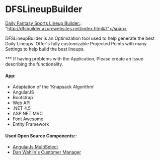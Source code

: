 # DFSLineupBuilder

<a href="http://dfsbuilder.azurewebsites.net/index.html#/" target="_blank">Daily Fantasy Sports Lineup Builder:</a>:  <span>"http://dfsbuilder.azurewebsites.net/index.html#/"</span>

DFSLineupBuilder is an Optimization tool used to help generate the best Daily Lineups.
Offer's fully customizable Projected Points with many Settings to help build the best lineups.

*** If having problems with the Application, Please create an Issue describing the functionality.

<h4>App:</h4>
<ul>
   <li>Adaptation of the 'Knapsack Algorithm'</li>
   <li>AngularJS</li>
   <li>Bootstrap</li>
   <li>Web API</li>
   <li>.NET 4.5</li>
   <li>ASP.NET MVC</li>
   <li>Font Awesome</li>
   <li>Entity Framework</li>
</ul>
 
 <h4>Used Open Source Components::</h4>
 <ul>
    <li><a href="http://isteven.github.io/angular-multi-select/#/main">AngularJs MultiSelect</a></li>
    <li><a href="https://github.com/DanWahlin/CustomerManager">Dan Wahlin's Customer Manager</a></li>
 </ul>
